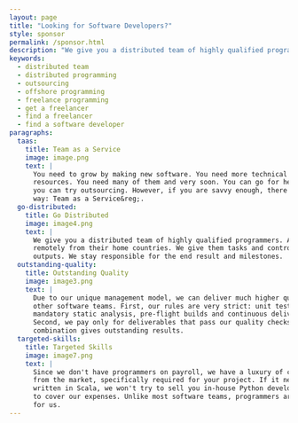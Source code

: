 ```yaml
---
layout: page
title: "Looking for Software Developers?"
style: sponsor
permalink: /sponsor.html
description: "We give you a distributed team of highly qualified programmers managed by us"
keywords:
  - distributed team
  - distributed programming
  - outsourcing
  - offshore programming
  - freelance programming
  - get a freelancer
  - find a freelancer
  - find a software developer
paragraphs:
  taas:
    title: Team as a Service
    image: image.png
    text: |
      You need to grow by making new software. You need more technical and management
      resources. You need many of them and very soon. You can go for head-hunting or
      you can try outsourcing. However, if you are savvy enough, there is a better
      way: Team as a Service&reg;.
  go-distributed:
    title: Go Distributed
    image: image4.png
    text: |
      We give you a distributed team of highly qualified programmers. All of them work
      remotely from their home countries. We give them tasks and control their
      outputs. We stay responsible for the end result and milestones.
  outstanding-quality:
    title: Outstanding Quality
    image: image3.png
    text: |
      Due to our unique management model, we can deliver much higher quality than many
      other software teams. First, our rules are very strict: unit tests first,
      mandatory static analysis, pre-flight builds and continuous delivery.
      Second, we pay only for deliverables that pass our quality checks. This
      combination gives outstanding results.
  targeted-skills:
    title: Targeted Skills
    image: image7.png
    text: |
      Since we don't have programmers on payroll, we have a luxury of choosing people
      from the market, specifically required for your project. If it needs to be
      written in Scala, we won't try to sell you in-house Python developers, just
      to cover our expenses. Unlike most software teams, programmers are not a burden
      for us.
---
```

